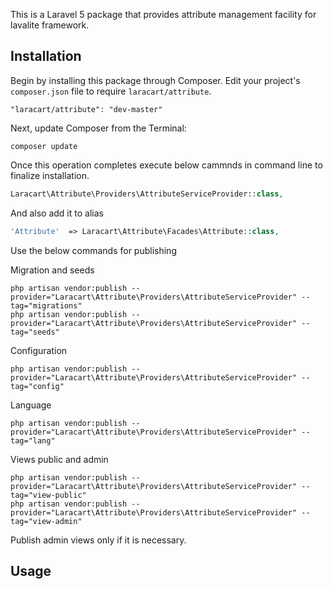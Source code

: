This is a Laravel 5 package that provides attribute management facility for lavalite framework.

## Installation

Begin by installing this package through Composer. Edit your project's `composer.json` file to require `laracart/attribute`.

    "laracart/attribute": "dev-master"

Next, update Composer from the Terminal:

    composer update

Once this operation completes execute below cammnds in command line to finalize installation.

```php
Laracart\Attribute\Providers\AttributeServiceProvider::class,

```

And also add it to alias

```php
'Attribute'  => Laracart\Attribute\Facades\Attribute::class,
```

Use the below commands for publishing

Migration and seeds

    php artisan vendor:publish --provider="Laracart\Attribute\Providers\AttributeServiceProvider" --tag="migrations"
    php artisan vendor:publish --provider="Laracart\Attribute\Providers\AttributeServiceProvider" --tag="seeds"

Configuration

    php artisan vendor:publish --provider="Laracart\Attribute\Providers\AttributeServiceProvider" --tag="config"

Language

    php artisan vendor:publish --provider="Laracart\Attribute\Providers\AttributeServiceProvider" --tag="lang"

Views public and admin

    php artisan vendor:publish --provider="Laracart\Attribute\Providers\AttributeServiceProvider" --tag="view-public"
    php artisan vendor:publish --provider="Laracart\Attribute\Providers\AttributeServiceProvider" --tag="view-admin"

Publish admin views only if it is necessary.

## Usage


